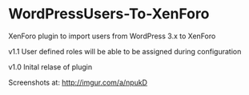 WordPressUsers-To-XenForo
=========================

XenForo plugin to import users from WordPress 3.x to XenForo

v1.1
User defined roles will be able to be assigned during configuration

v1.0
Inital relase of plugin

Screenshots at: http://imgur.com/a/npukD
